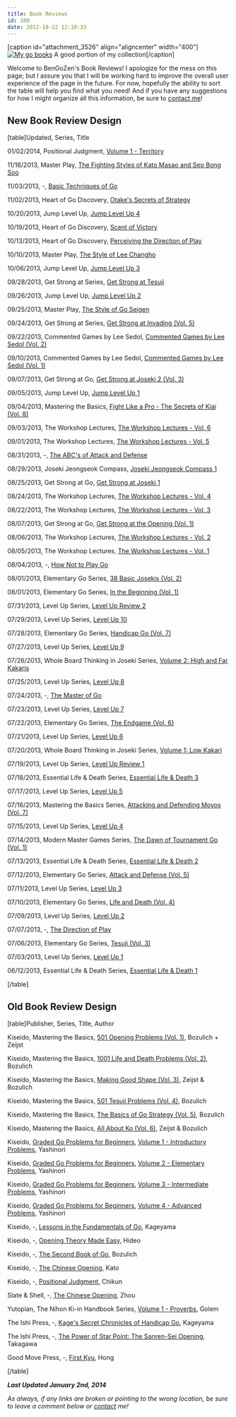 ```yaml
---
title: Book Reviews
id: 180
date: 2012-10-22 12:10:33
---
```


[caption id="attachment_3526" align="aligncenter" width="400"][![My go books](http://www.bengozen.com/wp-content/uploads/2012/10/bookCollection.jpg)](http://www.bengozen.com/wp-content/uploads/2012/10/bookCollection.jpg) A good portion of my collection[/caption]

Welcome to BenGoZen's Book Reviews! I apologize for the mess on this page; but I assure you that I will be working hard to improve the overall user experience of the page in the future. For now, hopefully the ability to sort the table will help you find what you need! And if you have any suggestions for how I might organize all this information, be sure to [contact me](http://www.bengozen.com/contact/ "Contact")!

## **New Book Review Design**

[table]Updated, Series, Title

01/02/2014, Positional Judgment, [Volume 1 - Territory](http://www.bengozen.com/book-review-positional-judgement-1-territory/ "Book Review: Positional Judgement 1 — Territory")

11/16/2013, Master Play, [The Fighting Styles of Kato Masao and Seo Bong Soo](http://www.bengozen.com/book-review-fighting-styles-kato-masao-seo-bong-soo/ "Book Review: The Fighting Styles of Kato Masao and Seo Bong Soo")

11/03/2013, -, [Basic Techniques of Go](http://www.bengozen.com/book-review-basic-techniques-go/ "Book Review: Basic Techniques of Go")

11/02/2013, Heart of Go Discovery, [Otake's Secrets of Strategy](http://www.bengozen.com/book-review-otakes-secret-strategy/ "Book Review: Otake’s Secret of Strategy")

10/20/2013, Jump Level Up, [Jump Level Up 4](http://www.bengozen.com/book-review-jump-level-4/ "Book Review: Jump Level Up 4")

10/19/2013, Heart of Go Discovery, [Scent of Victory](http://www.bengozen.com/book-review-scent-victory/ "Book Review: Scent of Victory")

10/13/2013, Heart of Go Discovery, [Perceiving the Direction of Play](http://www.bengozen.com/book-review-perceiving-direction-play/ "Book Review: Perceiving the Direction of Play")

10/10/2013, Master Play, [The Style of Lee Changho](http://www.bengozen.com/book-review-master-play-style-lee-changho/ "Book Review: Master Play — The Style of Lee Changho")

10/06/2013, Jump Level Up, [Jump Level Up 3](http://www.bengozen.com/book-review-jump-level-3/ "Book Review: Jump Level Up 3")

09/28/2013, Get Strong at Series, [Get Strong at Tesuji](http://www.bengozen.com/book-review-get-strong-tesuji/ "Book Review: Get Strong at Tesuji")

09/26/2013, Jump Level Up, [Jump Level Up 2](http://www.bengozen.com/book-review-jump-level-2/ "Book Review: Jump Level Up 2")

09/25/2013, Master Play, [The Style of Go Seigen](http://www.bengozen.com/book-review-master-play-style-go-seigen/ "Book Review: Master Play — The Style of Go Seigen")

09/24/2013, Get Strong at Series, [Get Strong at Invading (Vol. 5)](http://www.bengozen.com/book-review-get-strong-invading/ "Book Review: Get Strong at Invading")

09/22/2013, Commented Games by Lee Sedol, [Commented Games by Lee Sedol (Vol. 2)](http://www.bengozen.com/book-review-commented-games-lee-sedol-volume-2/ "Book Review: Commented Games by Lee Sedol Volume 2")

09/10/2013, Commented Games by Lee Sedol, [Commented Games by Lee Sedol (Vol. 1)](http://www.bengozen.com/book-review-commented-games-lee-sedol-volume-1/ "Book Review: Commented Games by Lee Sedol: Volume 1")

09/07/2013, Get Strong at Go, [Get Strong at Joseki 2 (Vol. 3)](http://www.bengozen.com/book-review-get-strong-joseki-2/ "Book Review: Get Strong at Joseki 2")

09/05/2013, Jump Level Up, [Jump Level Up 1](http://www.bengozen.com/book-review-jump-level-1/ "Book Review: Jump Level Up 1")

09/04/2013, Mastering the Basics, [Fight Like a Pro - The Secrets of Kiai (Vol. 8)](http://www.bengozen.com/book-review-fight-like-a-pro-the-secrets-of-kiai/ "Book Review: Fight Like a Pro — The Secrets of Kiai")

09/03/2013, The Workshop Lectures, [The Workshop Lectures - Vol. 6](http://www.bengozen.com/book-review-workshop-lectures-volume-6/ "Book Review: The Workshop Lectures Volume 6")

09/01/2013, The Workshop Lectures, [The Workshop Lectures - Vol. 5](http://www.bengozen.com/book-review-the-workshop-lectures-volume-5/ "Book Review: The Workshop Lectures Volume 5")

08/31/2013, -, [The ABC's of Attack and Defense](http://www.bengozen.com/book-review-abcs-attack-defense/ "Book Review: The ABC’s of Attack and Defense")

08/29/2013, Joseki Jeongseok Compass, [Joseki Jeongseok Compass 1](http://www.bengozen.com/book-review-joseki-jeongseok-compass-1/ "Book Review: Joseki Jeongseok Compass 1")

08/25/2013, Get Strong at Go, [Get Strong at Joseki 1](http://www.bengozen.com/book-review-get-strong-at-joseki-1/ "Book Review: Get Strong at Joseki 1")

08/24/2013, The Workshop Lectures, [The Workshop Lectures - Vol. 4](http://www.bengozen.com/book-review-the-workshop-lectures-volume-4/ "Book Review: The Workshop Lectures Volume 4")

08/22/2013, The Workshop Lectures, [The Workshop Lectures - Vol. 3](http://www.bengozen.com/book-review-the-workshop-lectures-volume-3/ "Book Review: The Workshop Lectures Volume 3")

08/07/2013, Get Strong at Go, [Get Strong at the Opening (Vol. 1)](http://www.bengozen.com/book-review-get-strong-at-the-opening/ "Book Review: Get Strong at the Opening")

08/06/2013, The Workshop Lectures, [The Workshop Lectures - Vol. 2](http://www.bengozen.com/book-review-the-workshop-lectures-volume-2/ "Book Review: The Workshop Lectures Volume 2")

08/05/2013, The Workshop Lectures, [The Workshop Lectures - Vol. 1](http://www.bengozen.com/book-review-the-workshop-lectures-volume-1/ "Book Review: The Workshop Lectures Volume 1")

08/04/2013, -, [How Not to Play Go](http://www.bengozen.com/book-review-how-not-to-play-go/ "Book Review: How Not to Play Go")

08/01/2013, Elementary Go Series, [38 Basic Josekis (Vol. 2)](http://www.bengozen.com/book-review-38-basic-josekis/ "Book Review: 38 Basic Josekis")

08/01/2013, Elementary Go Series, [In the Beginning (Vol. 1)](http://www.bengozen.com/book-review-in-the-beginning/ "Book Review: In the Beginning")

07/31/2013, Level Up Series, [Level Up Review 2](http://www.bengozen.com/book-review-level-up-review-2/ "Book Review: Level Up Review 2")

07/29/2013, Level Up Series, [Level Up 10](http://www.bengozen.com/book-review-level-up-10/ "Book Review: Level Up 10")

07/28/2013, Elementary Go Series, [Handicap Go (Vol. 7)](http://www.bengozen.com/book-review-handicap-go/ "Book Review: Handicap Go")

07/27/2013, Level Up Series, [Level Up 9](http://www.bengozen.com/book-review-level-up-9/ "Book Review: Level Up 9")

07/26/2013, Whole Board Thinking in Joseki Series, [Volume 2: High and Far Kakaris](http://www.bengozen.com/book-review-whole-board-thinking-in-joseki-vol-2/ "Book Review: Whole Board Thinking in Joseki, Vol 2")

07/25/2013, Level Up Series, [Level Up 8](http://www.bengozen.com/book-review-level-up-8/ "Book Review: Level Up 8")

07/24/2013, -, [The Master of Go](http://www.bengozen.com/book-review-the-master-of-go/ "Book Review: The Master of Go")

07/23/2013, Level Up Series, [Level Up 7](http://www.bengozen.com/book-review-level-up-7/ "Book Review: Level Up 7")

07/22/2013, Elementary Go Series, [The Endgame (Vol. 6)](http://www.bengozen.com/book-review-the-endgame/ "Book Review: The Endgame")

07/21/2013, Level Up Series, [Level Up 6](http://www.bengozen.com/book-review-level-up-6/ "Book Review: Level Up 6")

07/20/2013, Whole Board Thinking in Joseki Series, [Volume 1: Low Kakari](http://www.bengozen.com/book-review-whole-board-thinking-in-joseki-vol-1/ "Book Review: Whole Board Thinking in Joseki, Vol 1")

07/19/2013, Level Up Series, [Level Up Review 1](http://www.bengozen.com/book-review-level-up-review-1/ "Book Review: Level Up Review 1")

07/18/2013, Essential Life &amp; Death Series, [Essential Life &amp; Death 3](http://www.bengozen.com/book-review-essential-life-death-3/ "Book Review: Essential Life &amp; Death 3")

07/17/2013, Level Up Series, [Level Up 5](http://www.bengozen.com/book-review-level-up-5/ "Book Review: Level Up 5")

07/16/2013, Mastering the Basics Series, [Attacking and Defending Moyos (Vol. 7)](http://www.bengozen.com/book-review-attacking-and-defending-moyos/ "Book Review: Attacking and Defending Moyos")

07/15/2013, Level Up Series, [Level Up 4](http://www.bengozen.com/book-review-level-up-4/ "Book Review: Level Up 4")

07/14/2013, Modern Master Games Series, [The Dawn of Tournament Go (Vol. 1)](http://www.bengozen.com/book-review-modern-master-games-vol-1/ "Book Review: Modern Master Games, Vol. 1")

07/13/2013, Essential Life &amp; Death Series, [Essential Life &amp; Death 2](http://www.bengozen.com/book-review-essential-life-death-2/ "Book Review: Essential Life &amp; Death 2")

07/12/2013, Elementary Go Series, [Attack and Defense (Vol. 5)](http://www.bengozen.com/book-review-attack-and-defense/ "Book Review: Attack and Defense")

07/11/2013, Level Up Series, [Level Up 3](http://www.bengozen.com/book-review-level-up-3/ "Book Review: Level Up 3")

07/10/2013, Elementary Go Series, [Life and Death (Vol. 4)](http://www.bengozen.com/book-review-life-and-death/ "Book Review: Life and Death")

07/09/2013, Level Up Series, [Level Up 2](http://www.bengozen.com/book-review-level-up-vol-2/ "Book Review: Level Up 2")

07/07/2013, -, [The Direction of Play](http://www.bengozen.com/book-review-the-direction-of-play/ "Book Review: The Direction of Play")

07/06/2013, Elementary Go Series, [Tesuji (Vol. 3)](http://www.bengozen.com/book-review-tesuji/ "Book Review: Tesuji")

07/03/2013, Level Up Series, [Level Up 1](http://www.bengozen.com/book-review-level-up-1/ "Book Review: Level Up 1")

06/12/2013, Essential Life &amp; Death Series, [Essential Life &amp; Death 1](http://www.bengozen.com/book-review-essential-life-death-1/ "Book Review: Essential Life &amp; Death 1")

[/table]

## **Old Book Review Design**

[table]Publisher, Series, Title, Author

Kiseido, Mastering the Basics, [501 Opening Problems (Vol. 1)](http://www.bengozen.com/book-review-501-opening-problems/ "Book Review: 501 Opening Problems"), Bozulich + Zeijst

Kiseido, Mastering the Basics, [1001 Life and Death Problems (Vol. 2)](http://www.bengozen.com/book-review-1001-life-and-death-problems/ "Book Review: 1001 Life and Death Problems"), Bozulich

Kiseido, Mastering the Basics, [Making Good Shape (Vol. 3)](http://www.bengozen.com/book-review-making-good-shape/ "Book Review: Making Good Shape"), Zeijst &amp; Bozulich

Kiseido, Mastering the Basics, [501 Tesuji Problems (Vol. 4)](http://www.bengozen.com/book-review-501-tesuji-problems/ "Book Review: 501 Tesuji Problems"), Bozulich

Kiseido, Mastering the Basics, [The Basics of Go Strategy (Vol. 5)](http://www.bengozen.com/book-review-the-basics-of-go-strategy/ "Book Review: The Basics of Go Strategy"), Bozulich

Kiseido, Mastering the Basics, [All About Ko (Vol. 6)](http://www.bengozen.com/book-review-all-about-ko/ "Book Review: All About Ko"), Zeijst &amp; Bozulich

Kiseido, [Graded Go Problems for Beginners](http://www.bengozen.com/book-review-graded-go-problems-for-beginners-series/ "Book Review: Graded Go Problems for Beginners Series"), [Volume 1 - Introductory Problems](http://www.bengozen.com/book-review-graded-go-problems-for-beginners-vol-1/ "Book Review: Graded Go Problems for Beginners, Vol. 1"), Yashinori

Kiseido, [Graded Go Problems for Beginners](http://www.bengozen.com/book-review-graded-go-problems-for-beginners-series/ "Book Review: Graded Go Problems for Beginners Series"), [Volume 2 - Elementary Problems](http://www.bengozen.com/book-review-graded-go-problems-for-beginners-vol-2/ "Book Review: Graded Go Problems for Beginners, Vol. 2"), Yashinori

Kiseido, [Graded Go Problems for Beginners](http://www.bengozen.com/book-review-graded-go-problems-for-beginners-series/ "Book Review: Graded Go Problems for Beginners Series"), [Volume 3 - Intermediate Problems](http://www.bengozen.com/book-review-graded-go-problems-for-beginners-vol-3/ "Book Review: Graded Go Problems for Beginners, Vol. 3"), Yashinori

Kiseido, [Graded Go Problems for Beginners](http://www.bengozen.com/book-review-graded-go-problems-for-beginners-series/ "Book Review: Graded Go Problems for Beginners Series"), [Volume 4 - Advanced Problems](http://www.bengozen.com/book-review-graded-go-problems-for-beginners-vol-4/ "Book Review: Graded Go Problems for Beginners, Vol. 4"), Yashinori

Kiseido, -, [Lessons in the Fundamentals of Go](http://www.bengozen.com/book-review-lessons-in-the-fundamentals-of-go/ "Book Review: Lessons in the Fundamentals of Go"), Kageyama

Kiseido, -, [Opening Theory Made Easy](http://www.bengozen.com/book-review-opening-theory-made-easy/ "Book Review: Opening Theory Made Easy"), Hideo

Kiseido, -, [The Second Book of Go](http://www.bengozen.com/book-review-the-second-book-of-go/ "Book Review: The Second Book of Go"), Bozulich

Kiseido, -, [The Chinese Opening](http://www.bengozen.com/book-review-the-chinese-opening-kato/ "Book Review: The Chinese Opening (Kato)"), Kato

Kiseido, -, [Positional Judgment](http://www.bengozen.com/book-review-positional-judgment/ "Book Review: Positional Judgment"), Chikun

Slate &amp; Shell, -, [The Chinese Opening](http://www.bengozen.com/book-review-the-chinese-opening-zhou/ "Book Review: The Chinese Opening (Zhou)"), Zhou

Yutopian, The Nihon Ki-in Handbook Series, [Volume 1 - Proverbs](http://www.bengozen.com/book-review-the-nihon-ki-in-handbook-of-proverbs/ "Book Review: The Nihon Ki-in Handbook of Proverbs"), Golem

The Ishi Press, -, [Kage's Secret Chronicles of Handicap Go](http://www.bengozen.com/book-review-kages-secret-chronicles-of-handicap-go/ "Book Review: Kage’s Secret Chronicles of Handicap Go"), Kageyama

The Ishi Press, -, [The Power of Star Point: The Sanren-Sei Opening](http://www.bengozen.com/book-review-the-sanren-sei-opening/ "Book Review: The Sanren-Sei Opening"), Takagawa

Good Move Press, -, [First Kyu](http://www.bengozen.com/book-review-first-kyu/ "Book Review: First Kyu"), Hong

[/table]

**_Last Updated January 2nd, 2014_**

_As always, if any links are broken or pointing to the wrong location, be sure to leave a comment below or [contact](http://www.bengozen.com/contact/ "Contact") me!_